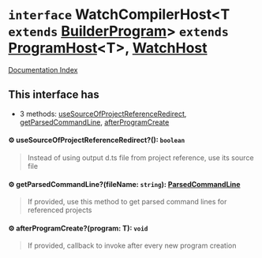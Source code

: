 # `interface` WatchCompilerHost\<T `extends` [BuilderProgram](../interface.BuilderProgram/README.md)> `extends` [ProgramHost](../interface.ProgramHost/README.md)\<T>, [WatchHost](../interface.WatchHost/README.md)

[Documentation Index](../README.md)

## This interface has

- 3 methods:
[useSourceOfProjectReferenceRedirect](#-usesourceofprojectreferenceredirect-boolean),
[getParsedCommandLine](#-getparsedcommandlinefilename-string-parsedcommandline),
[afterProgramCreate](#-afterprogramcreateprogram-t-void)


#### ⚙ useSourceOfProjectReferenceRedirect?(): `boolean`

> Instead of using output d.ts file from project reference, use its source file



#### ⚙ getParsedCommandLine?(fileName: `string`): [ParsedCommandLine](../interface.ParsedCommandLine/README.md)

> If provided, use this method to get parsed command lines for referenced projects



#### ⚙ afterProgramCreate?(program: T): `void`

> If provided, callback to invoke after every new program creation



